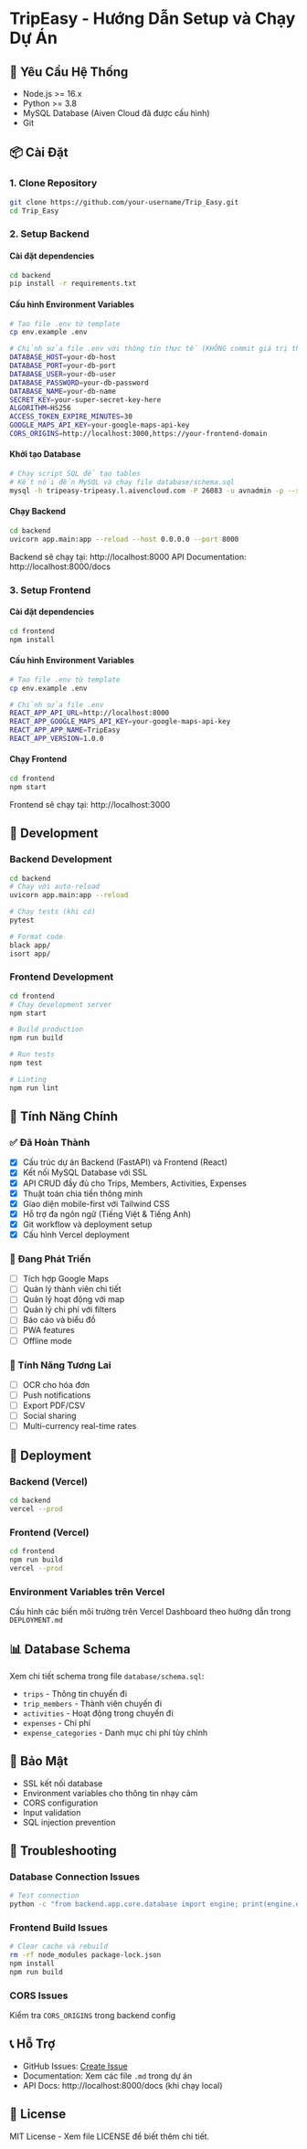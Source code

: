 # TripEasy - Hướng Dẫn Setup và Chạy Dự Án

## 🚀 Yêu Cầu Hệ Thống
- Node.js >= 16.x
- Python >= 3.8
- MySQL Database (Aiven Cloud đã được cấu hình)
- Git

## 📦 Cài Đặt

### 1. Clone Repository
```bash
git clone https://github.com/your-username/Trip_Easy.git
cd Trip_Easy
```

### 2. Setup Backend

#### Cài đặt dependencies
```bash
cd backend
pip install -r requirements.txt
```

#### Cấu hình Environment Variables
```bash
# Tạo file .env từ template
cp env.example .env

# Chỉnh sửa file .env với thông tin thực tế (KHÔNG commit giá trị thật)
DATABASE_HOST=your-db-host
DATABASE_PORT=your-db-port
DATABASE_USER=your-db-user
DATABASE_PASSWORD=your-db-password
DATABASE_NAME=your-db-name
SECRET_KEY=your-super-secret-key-here
ALGORITHM=HS256
ACCESS_TOKEN_EXPIRE_MINUTES=30
GOOGLE_MAPS_API_KEY=your-google-maps-api-key
CORS_ORIGINS=http://localhost:3000,https://your-frontend-domain
```

#### Khởi tạo Database
```bash
# Chạy script SQL để tạo tables
# Kết nối đến MySQL và chạy file database/schema.sql
mysql -h tripeasy-tripeasy.l.aivencloud.com -P 26083 -u avnadmin -p --ssl-ca=backend/app/core/ca-cert.pem tripeasy < database/schema.sql
```

#### Chạy Backend
```bash
cd backend
uvicorn app.main:app --reload --host 0.0.0.0 --port 8000
```

Backend sẽ chạy tại: http://localhost:8000
API Documentation: http://localhost:8000/docs

### 3. Setup Frontend

#### Cài đặt dependencies
```bash
cd frontend
npm install
```

#### Cấu hình Environment Variables
```bash
# Tạo file .env từ template
cp env.example .env

# Chỉnh sửa file .env
REACT_APP_API_URL=http://localhost:8000
REACT_APP_GOOGLE_MAPS_API_KEY=your-google-maps-api-key
REACT_APP_APP_NAME=TripEasy
REACT_APP_VERSION=1.0.0
```

#### Chạy Frontend
```bash
cd frontend
npm start
```

Frontend sẽ chạy tại: http://localhost:3000

## 🔧 Development

### Backend Development
```bash
cd backend
# Chạy với auto-reload
uvicorn app.main:app --reload

# Chạy tests (khi có)
pytest

# Format code
black app/
isort app/
```

### Frontend Development
```bash
cd frontend
# Chạy development server
npm start

# Build production
npm run build

# Run tests
npm test

# Linting
npm run lint
```

## 📱 Tính Năng Chính

### ✅ Đã Hoàn Thành
- [x] Cấu trúc dự án Backend (FastAPI) và Frontend (React)
- [x] Kết nối MySQL Database với SSL
- [x] API CRUD đầy đủ cho Trips, Members, Activities, Expenses
- [x] Thuật toán chia tiền thông minh
- [x] Giao diện mobile-first với Tailwind CSS
- [x] Hỗ trợ đa ngôn ngữ (Tiếng Việt & Tiếng Anh)
- [x] Git workflow và deployment setup
- [x] Cấu hình Vercel deployment

### 🚧 Đang Phát Triển
- [ ] Tích hợp Google Maps
- [ ] Quản lý thành viên chi tiết
- [ ] Quản lý hoạt động với map
- [ ] Quản lý chi phí với filters
- [ ] Báo cáo và biểu đồ
- [ ] PWA features
- [ ] Offline mode

### 🔮 Tính Năng Tương Lai
- [ ] OCR cho hóa đơn
- [ ] Push notifications
- [ ] Export PDF/CSV
- [ ] Social sharing
- [ ] Multi-currency real-time rates

## 🚀 Deployment

### Backend (Vercel)
```bash
cd backend
vercel --prod
```

### Frontend (Vercel)
```bash
cd frontend
npm run build
vercel --prod
```

### Environment Variables trên Vercel
Cấu hình các biến môi trường trên Vercel Dashboard theo hướng dẫn trong `DEPLOYMENT.md`

## 📊 Database Schema

Xem chi tiết schema trong file `database/schema.sql`:
- `trips` - Thông tin chuyến đi
- `trip_members` - Thành viên chuyến đi
- `activities` - Hoạt động trong chuyến đi
- `expenses` - Chi phí
- `expense_categories` - Danh mục chi phí tùy chỉnh

## 🔐 Bảo Mật

- SSL kết nối database
- Environment variables cho thông tin nhạy cảm
- CORS configuration
- Input validation
- SQL injection prevention

## 🐛 Troubleshooting

### Database Connection Issues
```bash
# Test connection
python -c "from backend.app.core.database import engine; print(engine.execute('SELECT 1').scalar())"
```

### Frontend Build Issues
```bash
# Clear cache và rebuild
rm -rf node_modules package-lock.json
npm install
npm run build
```

### CORS Issues
Kiểm tra `CORS_ORIGINS` trong backend config

## 📞 Hỗ Trợ

- GitHub Issues: [Create Issue](https://github.com/your-username/Trip_Easy/issues)
- Documentation: Xem các file `.md` trong dự án
- API Docs: http://localhost:8000/docs (khi chạy local)

## 📄 License
MIT License - Xem file LICENSE để biết thêm chi tiết.
